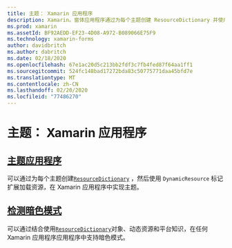 ```yaml
---
title: 主题： Xamarin 应用程序
description: Xamarin。窗体应用程序通过为每个主题创建 ResourceDictionary 并使用 DynamicResource 标记扩展加载资源来支持主题。
ms.prod: xamarin
ms.assetId: BF92AEDD-EF23-4D08-A972-B089066E75F9
ms.technology: xamarin-forms
author: davidbritch
ms.author: dabritch
ms.date: 02/18/2020
ms.openlocfilehash: 67e1ac20d5c213bb2fdf3c7fb4fed87f64aa1ff1
ms.sourcegitcommit: 524fc148bad17272bda83c50775771daa45bfd7e
ms.translationtype: MT
ms.contentlocale: zh-CN
ms.lasthandoff: 02/20/2020
ms.locfileid: "77486270"
---
```

# <a name="theming-a-xamarinforms-application"></a>主题： Xamarin 应用程序

## <a name="theme-an-application"></a>[主题应用程序](theming.md)

可以通过为每个主题创建[`ResourceDictionary`](xref:Xamarin.Forms.ResourceDictionary) ，然后使用 `DynamicResource` 标记扩展加载资源，在 Xamarin 应用程序中实现主题。

## <a name="detect-dark-mode"></a>[检测暗色模式](dark-mode.md)

可以通过结合使用[`ResourceDictionary`](xref:Xamarin.Forms.ResourceDictionary)对象、动态资源和平台知识，在任何 Xamarin 应用程序应用程序中支持暗色模式。
